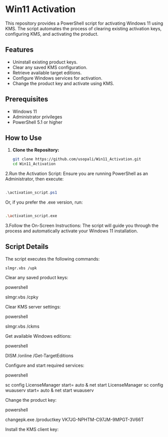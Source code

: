 
# Win11 Activation

This repository provides a PowerShell script for activating Windows 11 using KMS. The script automates the process of clearing existing activation keys, configuring KMS, and activating the product.

## Features

- Uninstall existing product keys.
- Clear any saved KMS configuration.
- Retrieve available target editions.
- Configure Windows services for activation.
- Change the product key and activate using KMS.

## Prerequisites

- Windows 11
- Administrator privileges
- PowerShell 5.1 or higher

## How to Use

1. **Clone the Repository:**
   ```bash
   git clone https://github.com/usopali/Win11_Activation.git
   cd Win11_Activation

2.Run the Activation Script: Ensure you are running PowerShell as an Administrator, then execute:

```powershell

.\activation_script.ps1
```

Or, if you prefer the .exe version, run:

```bash

.\activation_script.exe
```

3.Follow the On-Screen Instructions: The script will guide you through the process and automatically activate your Windows 11 installation.

## Script Details

The script executes the following commands:
```
slmgr.vbs /upk
```


Clear any saved product keys:

powershell

slmgr.vbs /cpky

Clear KMS server settings:

powershell

slmgr.vbs /ckms

Get available Windows editions:

powershell

DISM /online /Get-TargetEditions

Configure and start required services:

powershell

sc config LicenseManager start= auto & net start LicenseManager
sc config wuauserv start= auto & net start wuauserv

Change the product key:

powershell

changepk.exe /productkey VK7JG-NPHTM-C97JM-9MPGT-3V66T

Install the KMS client key:
